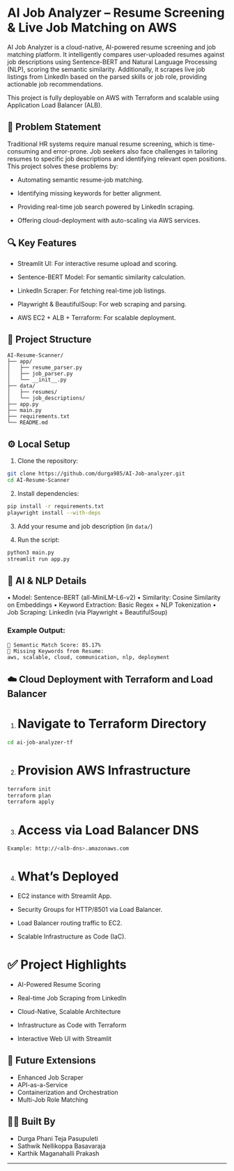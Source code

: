 # AI Job Analyzer – Resume Screening & Live Job Matching on AWS

AI Job Analyzer is a cloud-native, AI-powered resume screening and job matching platform. It intelligently compares user-uploaded resumes against job descriptions using Sentence-BERT and Natural Language Processing (NLP), scoring the semantic similarity.
Additionally, it scrapes live job listings from LinkedIn based on the parsed skills or job role, providing actionable job recommendations.

This project is fully deployable on AWS with Terraform and scalable using Application Load Balancer (ALB).

## 🎯 Problem Statement

Traditional HR systems require manual resume screening, which is time-consuming and error-prone. Job seekers also face challenges in tailoring resumes to specific job descriptions and identifying relevant open positions. This project solves these problems by:

- Automating semantic resume-job matching.

- Identifying missing keywords for better alignment.

- Providing real-time job search powered by LinkedIn scraping.

- Offering cloud-deployment with auto-scaling via AWS services.

## 🔍 Key Features

- Streamlit UI: For interactive resume upload and scoring.

- Sentence-BERT Model: For semantic similarity calculation.

- LinkedIn Scraper: For fetching real-time job listings.

- Playwright & BeautifulSoup: For web scraping and parsing.

- AWS EC2 + ALB + Terraform: For scalable deployment. 

## 📁 Project Structure

```
AI-Resume-Scanner/
├── app/
│   ├── resume_parser.py
│   ├── job_parser.py
│   └── __init__.py
├── data/
│   ├── resumes/
│   └── job_descriptions/
├── app.py
├── main.py                 
├── requirements.txt
└── README.md
```

## ⚙️ Local Setup

1. Clone the repository:
```bash
git clone https://github.com/durga985/AI-Job-analyzer.git
cd AI-Resume-Scanner
```

2. Install dependencies:
```bash
pip install -r requirements.txt
playwright install --with-deps
```

3. Add your resume and job description (in `data/`)

4. Run the script:
```bash
python3 main.py
streamlit run app.py
```

## 🧠 AI & NLP Details

•	Model: Sentence-BERT (all-MiniLM-L6-v2)
•	Similarity: Cosine Similarity on Embeddings
•	Keyword Extraction: Basic Regex + NLP Tokenization
•	Job Scraping: LinkedIn (via Playwright + BeautifulSoup)


### Example Output:
```
🤖 Semantic Match Score: 85.17%
🧩 Missing Keywords from Resume:
aws, scalable, cloud, communication, nlp, deployment
```

## ☁️ Cloud Deployment with Terraform and Load Balancer

1.	# Navigate to Terraform Directory

```bash
cd ai-job-analyzer-tf
```
2.	# Provision AWS Infrastructure

```bash
terraform init
terraform plan
terraform apply
```
3. # Access via Load Balancer DNS

```bash
Example: http://<alb-dns>.amazonaws.com
```

4. # What’s Deployed

 - EC2 instance with Streamlit App.

 - Security Groups for HTTP/8501 via Load Balancer.
 
 - Load Balancer routing traffic to EC2.

 - Scalable Infrastructure as Code (IaC).


# ✅ Project Highlights

 - AI-Powered Resume Scoring

 - Real-time Job Scraping from LinkedIn

 - Cloud-Native, Scalable Architecture

 - Infrastructure as Code with Terraform

 - Interactive Web UI with Streamlit

## 🚀 Future Extensions

- Enhanced Job Scraper
- API-as-a-Service
- Containerization and Orchestration
- Multi-Job Role Matching

## 👩‍💻 Built By

 - Durga Phani Teja Pasupuleti
 - Sathwik Nellikoppa Basavaraja
 - Karthik Maganahalli Prakash
---
